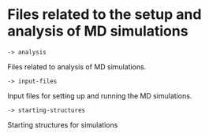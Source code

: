 # Files related to the setup and analysis of MD simulations

	-> analysis 

Files related to analysis of MD simulations.

	-> input-files

Input files for setting up and running the MD simulations.

	-> starting-structures

Starting structures for simulations 


